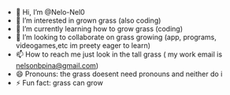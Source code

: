 - 👋 Hi, I’m @Nelo-Nel0
- 👀 I’m interested in grown grass (also coding)
- 🌱 I’m currently learning how to grow grass (coding)
- 💞️ I’m looking to collaborate on grass growing (app, programs, videogames,etc im preety eager to learn)
- 📫 How to reach me just look in the tall grass ( my work email is nelsonbpina@gmail.com)
- 😄 Pronouns: the grass doesent need pronouns and neither do i 
- ⚡ Fun fact: grass can grow

<!---
Nelo-Nel0/Nelo-Nel0 is a ✨ special ✨ repository because its `README.md` (this file) appears on your GitHub profile.
You can click the Preview link to take a look at your changes.
--->
